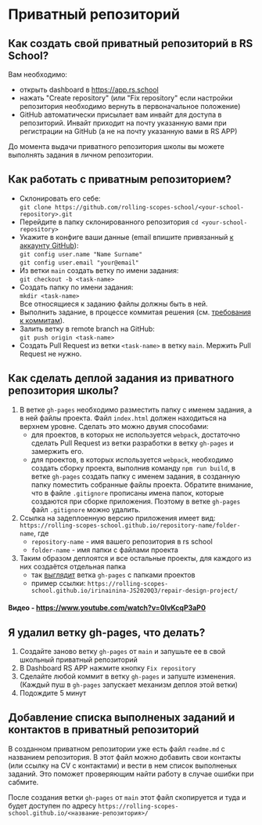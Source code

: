 # Приватный репозиторий

## Как создать свой приватный репозиторий в RS School?
 Вам необходимо:
  - открыть dashboard в https://app.rs.school
  - нажать "Create repository" (или "Fix repository" если настройки репозитория необходимо вернуть в первоначальное положение)
  - GitHub автоматически присылает вам инвайт для доступа в репозиторий. Инвайт приходит на почту указанную вами при регистрации на GitHub (а не на почту указанную вами в RS APP)

До момента выдачи приватного репозитория школы вы можете выполнять задания в личном репозитории.

## Как работать с приватным репозиторием?
* Склонировать его себе:  
  `git clone https://github.com/rolling-scopes-school/<your-school-repository>.git`
* Перейдите в папку склонированного репозитория
  `cd <your-school-repository>`
* Укажите в конфиге ваши данные (email впишите привязанный [к аккаунту GitHub](https://github.com/settings/emails)):  
   `git config user.name "Name Surname"`  
   `git config user.email "your@email"`
* Из ветки `main` создать ветку по имени задания:  
  `git checkout -b <task-name>`
* Создать папку по имени задания:  
  `mkdir <task-name>`  
  Все относящиеся к заданию файлы должны быть в ней.
* Выполнить задание, в процессе коммитая решения (см. [требования к коммитам](https://docs.rs.school/#/git-convention)).
* Залить ветку в remote branch на GitHub:  
  `git push origin <task-name>`
* Создать Pull Request из ветки `<task-name>` в ветку `main`. Мержить Pull Request не нужно.

## Как сделать деплой задания из приватного репозитория школы?
1. В ветке `gh-pages` необходимо разместить папку с именем задания, а в ней файлы проекта. Файл `index.html` должен находиться на верхнем уровне. Сделать это можно двумя способами:
    - для проектов, в которых не используется `webpack`, достаточно сделать Pull Request из ветки разработки в ветку `gh-pages` и замержить его.
    - для проектов, в которых используется `webpack`, необходимо создать сборку проекта, выполнив команду `npm run build`, в ветке `gh-pages` создать папку с именем задания, в созданную папку поместить собранные файлы проекта. Обратите внимание, что в файле `.gitignore` прописаны имена папок, которые создаются при сборке приложения. Поэтому в ветке `gh-pages` файл `.gitignore` можно удалить.
2. Ссылка на задеплоенную версию приложения имеет вид: `https://rolling-scopes-school.github.io/repository-name/folder-name`, где
    - `repository-name` - имя вашего репозитория в rs school  
    - `folder-name` - имя папки с файлами проекта
3. Таким образом деплоятся и все остальные проекты, для каждого из них создаётся отдельная папка 
    - так [выглядит](https://docs.rs.school/images/deploy-to-gh-pages.png) ветка `gh-pages` с папками проектов
    - пример ссылки: `https://rolling-scopes-school.github.io/irinainina-JS2020Q3/repair-design-project/`

#### Видео - https://www.youtube.com/watch?v=0lvKcqP3aP0

## Я удалил ветку gh-pages, что делать?
1. Cоздайте заново ветку `gh-pages` от `main` и запушьте ее в свой школьный приватный репозиторий
2. В Dashboard RS APP нажмите кнопку `Fix repository` 
3. Сделайте любой коммит в ветку `gh-pages` и запуште изменения. (Каждый пуш в `gh-pages` запускает механизм деплоя этой ветки)
4. Подождите 5 минут

## Добавление списка выполненых заданий и контактов в приватный репозиторий

В созданном приватном репозитории уже есть файл `readme.md` c названием репозитория.
В этот файл можно добавить свои контакты (или ссылку на CV с контактами) и вести в нем список выполненых заданий. Это поможет проверяющим найти работу в случае ошибки при сабмите.

После создания ветки `gh-pages` от `main` этот файл скопируется и туда и будет доступен по адресу
`https://rolling-scopes-school.github.io/<название-репозитория>/`
